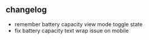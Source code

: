 ## changelog

- remember battery capacity view mode toggle state
- fix battery capacity text wrap issue on mobile